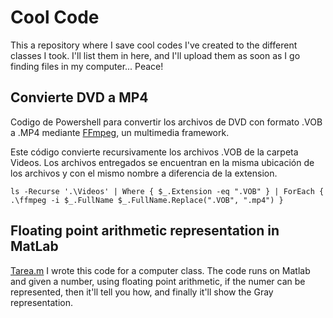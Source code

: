 # Cool Code

This a repository where I save cool codes I've created to the different classes I took. I'll list them in here, and I'll upload them as soon as I go finding files in my computer...
Peace!

## Convierte DVD a MP4
Codigo de Powershell para convertir los archivos de DVD con formato .VOB a .MP4 mediante [FFmpeg](https://ffmpeg.org/documentation.html), un multimedia framework.


Este código convierte recursivamente los archivos .VOB de la carpeta Videos. Los archivos entregados se encuentran en la misma ubicación de los archivos y con el mismo nombre a diferencia de la extension.

`
ls -Recurse '.\Videos' | Where { $_.Extension -eq ".VOB" } | ForEach { .\ffmpeg -i $_.FullName $_.FullName.Replace(".VOB", ".mp4") }
`


## Floating point arithmetic representation in MatLab

[Tarea.m](https://github.com/lespam/shortcuts/blob/master/tarea.m)
I wrote this code for a computer class. The code runs on Matlab and given a number, using floating point arithmetic, if the numer can be represented, then it'll tell you how, and finally it'll show the Gray representation.

